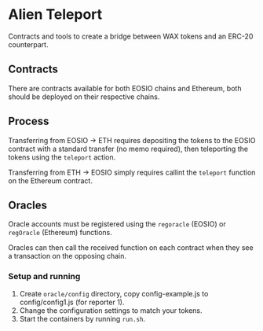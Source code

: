 # Alien Teleport

Contracts and tools to create a bridge between WAX tokens and an ERC-20 counterpart.

## Contracts

There are contracts available for both EOSIO chains and Ethereum, both should be deployed 
on their respective chains.

## Process

Transferring from EOSIO -> ETH requires depositing the tokens to the EOSIO contract with a standard transfer (no memo required), 
then teleporting the tokens using the `teleport` action.

Transferring from ETH -> EOSIO simply requires callint the `teleport` function on the Ethereum contract.

## Oracles

Oracle accounts must be registered using the `regoracle` (EOSIO) or `regOracle` (Ethereum) functions.

Oracles can then call the received function on each contract when they see a transaction on the opposing chain.

### Setup and running

1. Create `oracle/config` directory, copy config-example.js to config/config1.js (for reporter 1).
2. Change the configuration settings to match your tokens.
3. Start the containers by running `run.sh`.

